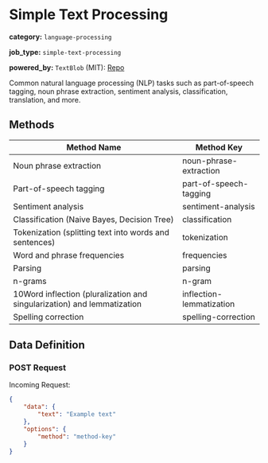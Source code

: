# Simple Text Processing

**category:** `language-processing`

**job_type:** `simple-text-processing`

**powered_by:** `TextBlob` (MIT): [Repo](https://github.com/sloria/TextBlob)

Common natural language processing (NLP) tasks such as part-of-speech tagging, noun phrase extraction, sentiment analysis, classification, translation, and more.

## Methods

|Method Name|Method Key|
|-----------|----------|
|Noun phrase extraction|noun-phrase-extraction|
|Part-of-speech tagging|part-of-speech-tagging|
|Sentiment analysis|sentiment-analysis|
|Classification (Naive Bayes, Decision Tree)|classification|
|Tokenization (splitting text into words and sentences)|tokenization|
|Word and phrase frequencies|frequencies|
|Parsing|parsing|
|n-grams|n-gram|
|10Word inflection (pluralization and singularization) and lemmatization|inflection-lemmatization|
|Spelling correction|spelling-correction|

## Data Definition

### POST Request

Incoming Request:

```json
{
	"data": {
		"text": "Example text"
	},
	"options": {
		"method": "method-key"
	}
}
```
